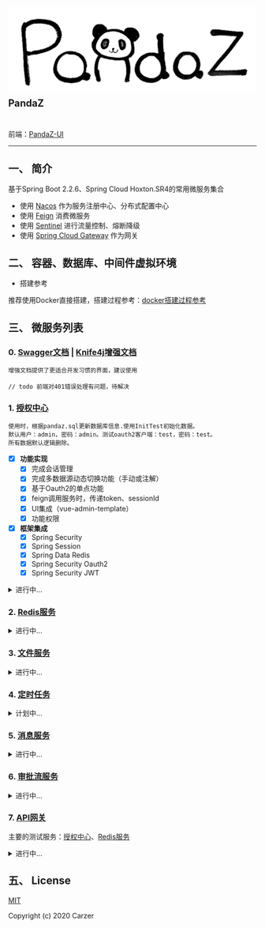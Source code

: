 # ![pandaz](./logo.png) <sup><sup>PandaZ</sup></sup>

前端：[PandaZ-UI](https://github.com/Carzer/pandaz-ui)

----------------------------------------------------
## 一、 简介

基于Spring Boot 2.2.6、Spring Cloud Hoxton.SR4的常用微服务集合  

- 使用 [Nacos](https://github.com/alibaba/nacos/releases) 作为服务注册中心、分布式配置中心
- 使用 [Feign](https://spring.io/projects/spring-cloud-openfeign) 消费微服务
- 使用 [Sentinel](https://github.com/alibaba/Sentinel/releases) 进行流量控制、熔断降级
- 使用 [Spring Cloud Gateway](https://spring.io/projects/spring-cloud-gateway) 作为网关


## 二、 容器、数据库、中间件虚拟环境
  
- 搭建参考

推荐使用Docker直接搭建，搭建过程参考：[docker搭建过程参考](./docker搭建过程参考.md)


## 三、 微服务列表

### 0. [Swagger文档](http://localhost:7777/swagger-ui.html) | [Knife4j增强文档](http://localhost:7777/doc.html) 
    
    增强文档提供了更适合开发习惯的界面，建议使用
    
    // todo 前端对401错误处理有问题，待解决

### 1. [授权中心](http://localhost:9007)

    使用时，根据pandaz.sql更新数据库信息.使用InitTest初始化数据。
    默认用户：admin，密码：admin。测试oauth2客户端：test，密码：test。
    所有数据默认逻辑删除。
- [x] **功能实现**
    - [x] 完成会话管理
    - [x] 完成多数据源动态切换功能（手动或注解）
    - [x] 基于Oauth2的单点功能
    - [x] feign调用服务时，传递token、sessionId
    - [x] UI集成（vue-admin-template）
    - [x] 功能权限
- [x] **框架集成**
    - [x] Spring Security
    - [x] Spring Session
    - [x] Spring Data Redis
    - [x] Spring Security Oauth2 
    - [x] Spring Security JWT
<details>
<summary>进行中...</summary>
<pre><code>
- [ ] 数据权限
- [ ] 微服务统一权限控制
</code></pre>
</details>   

### 2. [Redis服务](http://localhost:9001)

<details>
<summary>进行中...</summary>
<pre><code>
- [ ] **功能实现**
    - [x] Redis基础服务
    - [ ] 多数据源
- [x] **框架集成**
    - [x] Spring Data Redis（使用Lettuce连接Sentinel集群）
</code></pre>
</details>  

### 3. [文件服务](http://localhost:9005)

<details>
<summary>进行中...</summary>
<pre><code>
- [ ] **功能实现**
    - [x] MongoDB基础服务
    - [x] MongoDB集群搭建、连接
    - [x] 文件ftp服务集成
    - [ ] MongoDB、ftp统一服务
    - [ ] 全文检索
- [ ] **框架集成**
    - [x] Spring Data Mongo
    - [ ] Lucence
</code></pre>
</details> 

### 4. [定时任务](http://localhost:9003)

<details>
<summary>计划中...</summary>
<pre><code>
- [ ] **功能实现**
    - [ ] 定时任务统一调度
- [ ] **框架集成**
    - [ ] Quartz
    - [ ] LTS
</code></pre>
</details> 

### 5. [消息服务](http://localhost:9004)

<details>
<summary>进行中...</summary>
<pre><code>
- [ ] **功能实现**
    - [x] rabbitmq
    - [x] websocket
    - [ ] 统一消息管理
    - [ ] ～～实现简单的分布式事务～～
- [x] **框架集成**
    - [x] Spring Cloud Stream
</code></pre>
</details> 

### 6. [审批流服务](http://localhost:9006)

<details>
<summary>进行中...</summary>
<pre><code>
- [ ] **功能实现**
    - [ ] 设计页面集成
    - [ ] 提供统一的流程服务
- [x] **框架集成**
    - [x] Activiti7
</code></pre>
</details> 

### 7. [API网关](http://localhost:7777)
主要的测试服务：[授权中心](http://localhost:9007)、[Redis服务](http://localhost:9001)

<details>
<summary>进行中...</summary>
<pre><code>
- [ ] **功能实现**
    - [x] 网关基础功能
    - [x] 整合oauth2
    - [ ] 动态路由
- [x] **框架集成**
    - [x] Spring Cloud Gateway
    - [x] Spring Security Oauth2
</code></pre>
</details> 


## 五、 License 

[MIT](./LICENSE)

Copyright (c) 2020 Carzer